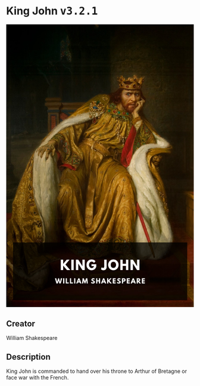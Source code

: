 
# King John <kbd>v3.2.1</kbd>

<center>
  <img src="./cover-1024.jpg"/>
</center>

## Creator
William Shakespeare

## Description
King John is commanded to hand over his throne to Arthur of Bretagne or face war with the French.
